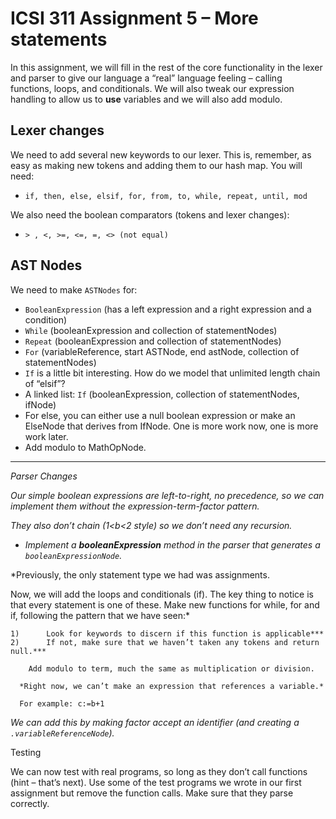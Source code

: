 # ICSI 311 Assignment 5 – More statements

In this assignment, we will fill in the rest of the core functionality in the lexer and parser to
give our language a “real” language feeling – calling functions, loops, and conditionals. We will
also tweak our expression handling to allow us to **use** variables and we will also add modulo.

## Lexer changes

We need to add several new keywords to our lexer. This is, remember, as easy as making new tokens
and adding them to our hash map. You will need:

* `if, then, else, elsif, for, from, to, while, repeat, until, mod`

We also need the boolean comparators (tokens and lexer changes):

* `> , <, >=, <=, =, <> (not equal)`

## AST Nodes

We need to make `ASTNodes` for:

* `BooleanExpression` (has a left expression and a right expression and a condition)
* `While` (booleanExpression and collection of statementNodes)
* `Repeat` (booleanExpression and collection of statementNodes)
* `For` (variableReference, start ASTNode, end astNode, collection of statementNodes)
* `If` is a little bit interesting. How do we model that unlimited length chain of “elsif”?
* A linked list: `If` (booleanExpression, collection of statementNodes, ifNode)
* For else, you can either use a null boolean expression or make an ElseNode that derives from
  IfNode. One is more work now, one is more work later.
* Add modulo to MathOpNode.

---

*Parser Changes*

*Our simple boolean expressions are left-to-right, no precedence, so we can implement them without
the expression-term-factor pattern.*

*They also don’t chain (1<b<2 style) so we don’t need any recursion.*

* *Implement a **booleanExpression** method in the parser that generates a `booleanExpressionNode`.*

*Previously, the only statement type we had was assignments.

Now, we will add the loops and conditionals (if). The key thing to notice is that every statement is
one of these. Make new functions for while, for and if, following the pattern that we have seen:*

```
1)      Look for keywords to discern if this function is applicable***
2)      If not, make sure that we haven’t taken any tokens and return null.***
    
    Add modulo to term, much the same as multiplication or division.
    
  *Right now, we can’t make an expression that references a variable.*

  For example: c:=b+1
```

*We can add this by making factor accept an identifier (and creating a `.variableReferenceNode`).*

Testing

We can now test with real programs, so long as they don’t call functions (hint – that’s next). Use
some of the test programs we wrote in our first assignment but remove the function calls. Make sure
that they parse correctly.

